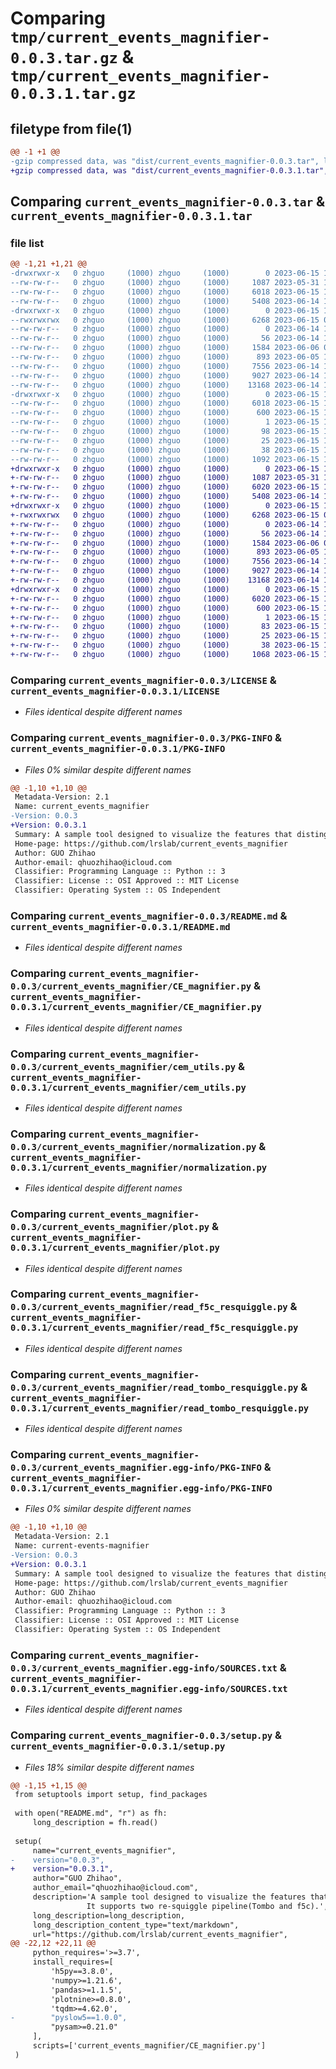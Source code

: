 # Comparing `tmp/current_events_magnifier-0.0.3.tar.gz` & `tmp/current_events_magnifier-0.0.3.1.tar.gz`

## filetype from file(1)

```diff
@@ -1 +1 @@
-gzip compressed data, was "dist/current_events_magnifier-0.0.3.tar", last modified: Thu Jun 15 10:10:55 2023, max compression
+gzip compressed data, was "dist/current_events_magnifier-0.0.3.1.tar", last modified: Thu Jun 15 10:17:08 2023, max compression
```

## Comparing `current_events_magnifier-0.0.3.tar` & `current_events_magnifier-0.0.3.1.tar`

### file list

```diff
@@ -1,21 +1,21 @@
-drwxrwxr-x   0 zhguo     (1000) zhguo     (1000)        0 2023-06-15 10:10:55.004152 current_events_magnifier-0.0.3/
--rw-rw-r--   0 zhguo     (1000) zhguo     (1000)     1087 2023-05-31 12:16:43.000000 current_events_magnifier-0.0.3/LICENSE
--rw-rw-r--   0 zhguo     (1000) zhguo     (1000)     6018 2023-06-15 10:10:55.004152 current_events_magnifier-0.0.3/PKG-INFO
--rw-rw-r--   0 zhguo     (1000) zhguo     (1000)     5408 2023-06-14 11:16:12.000000 current_events_magnifier-0.0.3/README.md
-drwxrwxr-x   0 zhguo     (1000) zhguo     (1000)        0 2023-06-15 10:10:55.004152 current_events_magnifier-0.0.3/current_events_magnifier/
--rwxrwxrwx   0 zhguo     (1000) zhguo     (1000)     6268 2023-06-15 02:13:38.000000 current_events_magnifier-0.0.3/current_events_magnifier/CE_magnifier.py
--rw-rw-r--   0 zhguo     (1000) zhguo     (1000)        0 2023-06-14 12:01:39.000000 current_events_magnifier-0.0.3/current_events_magnifier/CE_magnifier_test.py
--rw-rw-r--   0 zhguo     (1000) zhguo     (1000)       56 2023-06-14 11:15:11.000000 current_events_magnifier-0.0.3/current_events_magnifier/__init__.py
--rw-rw-r--   0 zhguo     (1000) zhguo     (1000)     1584 2023-06-06 06:49:54.000000 current_events_magnifier-0.0.3/current_events_magnifier/cem_utils.py
--rw-rw-r--   0 zhguo     (1000) zhguo     (1000)      893 2023-06-05 13:34:35.000000 current_events_magnifier-0.0.3/current_events_magnifier/normalization.py
--rw-rw-r--   0 zhguo     (1000) zhguo     (1000)     7556 2023-06-14 11:49:38.000000 current_events_magnifier-0.0.3/current_events_magnifier/plot.py
--rw-rw-r--   0 zhguo     (1000) zhguo     (1000)     9027 2023-06-14 10:46:36.000000 current_events_magnifier-0.0.3/current_events_magnifier/read_f5c_resquiggle.py
--rw-rw-r--   0 zhguo     (1000) zhguo     (1000)    13168 2023-06-14 12:00:50.000000 current_events_magnifier-0.0.3/current_events_magnifier/read_tombo_resquiggle.py
-drwxrwxr-x   0 zhguo     (1000) zhguo     (1000)        0 2023-06-15 10:10:55.004152 current_events_magnifier-0.0.3/current_events_magnifier.egg-info/
--rw-rw-r--   0 zhguo     (1000) zhguo     (1000)     6018 2023-06-15 10:10:54.000000 current_events_magnifier-0.0.3/current_events_magnifier.egg-info/PKG-INFO
--rw-rw-r--   0 zhguo     (1000) zhguo     (1000)      600 2023-06-15 10:10:54.000000 current_events_magnifier-0.0.3/current_events_magnifier.egg-info/SOURCES.txt
--rw-rw-r--   0 zhguo     (1000) zhguo     (1000)        1 2023-06-15 10:10:54.000000 current_events_magnifier-0.0.3/current_events_magnifier.egg-info/dependency_links.txt
--rw-rw-r--   0 zhguo     (1000) zhguo     (1000)       98 2023-06-15 10:10:54.000000 current_events_magnifier-0.0.3/current_events_magnifier.egg-info/requires.txt
--rw-rw-r--   0 zhguo     (1000) zhguo     (1000)       25 2023-06-15 10:10:54.000000 current_events_magnifier-0.0.3/current_events_magnifier.egg-info/top_level.txt
--rw-rw-r--   0 zhguo     (1000) zhguo     (1000)       38 2023-06-15 10:10:55.004152 current_events_magnifier-0.0.3/setup.cfg
--rw-rw-r--   0 zhguo     (1000) zhguo     (1000)     1092 2023-06-15 10:10:38.000000 current_events_magnifier-0.0.3/setup.py
+drwxrwxr-x   0 zhguo     (1000) zhguo     (1000)        0 2023-06-15 10:17:08.511970 current_events_magnifier-0.0.3.1/
+-rw-rw-r--   0 zhguo     (1000) zhguo     (1000)     1087 2023-05-31 12:16:43.000000 current_events_magnifier-0.0.3.1/LICENSE
+-rw-rw-r--   0 zhguo     (1000) zhguo     (1000)     6020 2023-06-15 10:17:08.507970 current_events_magnifier-0.0.3.1/PKG-INFO
+-rw-rw-r--   0 zhguo     (1000) zhguo     (1000)     5408 2023-06-14 11:16:12.000000 current_events_magnifier-0.0.3.1/README.md
+drwxrwxr-x   0 zhguo     (1000) zhguo     (1000)        0 2023-06-15 10:17:08.507970 current_events_magnifier-0.0.3.1/current_events_magnifier/
+-rwxrwxrwx   0 zhguo     (1000) zhguo     (1000)     6268 2023-06-15 02:13:38.000000 current_events_magnifier-0.0.3.1/current_events_magnifier/CE_magnifier.py
+-rw-rw-r--   0 zhguo     (1000) zhguo     (1000)        0 2023-06-14 12:01:39.000000 current_events_magnifier-0.0.3.1/current_events_magnifier/CE_magnifier_test.py
+-rw-rw-r--   0 zhguo     (1000) zhguo     (1000)       56 2023-06-14 11:15:11.000000 current_events_magnifier-0.0.3.1/current_events_magnifier/__init__.py
+-rw-rw-r--   0 zhguo     (1000) zhguo     (1000)     1584 2023-06-06 06:49:54.000000 current_events_magnifier-0.0.3.1/current_events_magnifier/cem_utils.py
+-rw-rw-r--   0 zhguo     (1000) zhguo     (1000)      893 2023-06-05 13:34:35.000000 current_events_magnifier-0.0.3.1/current_events_magnifier/normalization.py
+-rw-rw-r--   0 zhguo     (1000) zhguo     (1000)     7556 2023-06-14 11:49:38.000000 current_events_magnifier-0.0.3.1/current_events_magnifier/plot.py
+-rw-rw-r--   0 zhguo     (1000) zhguo     (1000)     9027 2023-06-14 10:46:36.000000 current_events_magnifier-0.0.3.1/current_events_magnifier/read_f5c_resquiggle.py
+-rw-rw-r--   0 zhguo     (1000) zhguo     (1000)    13168 2023-06-14 12:00:50.000000 current_events_magnifier-0.0.3.1/current_events_magnifier/read_tombo_resquiggle.py
+drwxrwxr-x   0 zhguo     (1000) zhguo     (1000)        0 2023-06-15 10:17:08.507970 current_events_magnifier-0.0.3.1/current_events_magnifier.egg-info/
+-rw-rw-r--   0 zhguo     (1000) zhguo     (1000)     6020 2023-06-15 10:17:08.000000 current_events_magnifier-0.0.3.1/current_events_magnifier.egg-info/PKG-INFO
+-rw-rw-r--   0 zhguo     (1000) zhguo     (1000)      600 2023-06-15 10:17:08.000000 current_events_magnifier-0.0.3.1/current_events_magnifier.egg-info/SOURCES.txt
+-rw-rw-r--   0 zhguo     (1000) zhguo     (1000)        1 2023-06-15 10:17:08.000000 current_events_magnifier-0.0.3.1/current_events_magnifier.egg-info/dependency_links.txt
+-rw-rw-r--   0 zhguo     (1000) zhguo     (1000)       83 2023-06-15 10:17:08.000000 current_events_magnifier-0.0.3.1/current_events_magnifier.egg-info/requires.txt
+-rw-rw-r--   0 zhguo     (1000) zhguo     (1000)       25 2023-06-15 10:17:08.000000 current_events_magnifier-0.0.3.1/current_events_magnifier.egg-info/top_level.txt
+-rw-rw-r--   0 zhguo     (1000) zhguo     (1000)       38 2023-06-15 10:17:08.511970 current_events_magnifier-0.0.3.1/setup.cfg
+-rw-rw-r--   0 zhguo     (1000) zhguo     (1000)     1068 2023-06-15 10:16:49.000000 current_events_magnifier-0.0.3.1/setup.py
```

### Comparing `current_events_magnifier-0.0.3/LICENSE` & `current_events_magnifier-0.0.3.1/LICENSE`

 * *Files identical despite different names*

### Comparing `current_events_magnifier-0.0.3/PKG-INFO` & `current_events_magnifier-0.0.3.1/PKG-INFO`

 * *Files 0% similar despite different names*

```diff
@@ -1,10 +1,10 @@
 Metadata-Version: 2.1
 Name: current_events_magnifier
-Version: 0.0.3
+Version: 0.0.3.1
 Summary: A sample tool designed to visualize the features that distinguish between two groups of ONT data at the site level.                It supports two re-squiggle pipeline(Tombo and f5c).
 Home-page: https://github.com/lrslab/current_events_magnifier
 Author: GUO Zhihao
 Author-email: qhuozhihao@icloud.com
 Classifier: Programming Language :: Python :: 3
 Classifier: License :: OSI Approved :: MIT License
 Classifier: Operating System :: OS Independent
```

### Comparing `current_events_magnifier-0.0.3/README.md` & `current_events_magnifier-0.0.3.1/README.md`

 * *Files identical despite different names*

### Comparing `current_events_magnifier-0.0.3/current_events_magnifier/CE_magnifier.py` & `current_events_magnifier-0.0.3.1/current_events_magnifier/CE_magnifier.py`

 * *Files identical despite different names*

### Comparing `current_events_magnifier-0.0.3/current_events_magnifier/cem_utils.py` & `current_events_magnifier-0.0.3.1/current_events_magnifier/cem_utils.py`

 * *Files identical despite different names*

### Comparing `current_events_magnifier-0.0.3/current_events_magnifier/normalization.py` & `current_events_magnifier-0.0.3.1/current_events_magnifier/normalization.py`

 * *Files identical despite different names*

### Comparing `current_events_magnifier-0.0.3/current_events_magnifier/plot.py` & `current_events_magnifier-0.0.3.1/current_events_magnifier/plot.py`

 * *Files identical despite different names*

### Comparing `current_events_magnifier-0.0.3/current_events_magnifier/read_f5c_resquiggle.py` & `current_events_magnifier-0.0.3.1/current_events_magnifier/read_f5c_resquiggle.py`

 * *Files identical despite different names*

### Comparing `current_events_magnifier-0.0.3/current_events_magnifier/read_tombo_resquiggle.py` & `current_events_magnifier-0.0.3.1/current_events_magnifier/read_tombo_resquiggle.py`

 * *Files identical despite different names*

### Comparing `current_events_magnifier-0.0.3/current_events_magnifier.egg-info/PKG-INFO` & `current_events_magnifier-0.0.3.1/current_events_magnifier.egg-info/PKG-INFO`

 * *Files 0% similar despite different names*

```diff
@@ -1,10 +1,10 @@
 Metadata-Version: 2.1
 Name: current-events-magnifier
-Version: 0.0.3
+Version: 0.0.3.1
 Summary: A sample tool designed to visualize the features that distinguish between two groups of ONT data at the site level.                It supports two re-squiggle pipeline(Tombo and f5c).
 Home-page: https://github.com/lrslab/current_events_magnifier
 Author: GUO Zhihao
 Author-email: qhuozhihao@icloud.com
 Classifier: Programming Language :: Python :: 3
 Classifier: License :: OSI Approved :: MIT License
 Classifier: Operating System :: OS Independent
```

### Comparing `current_events_magnifier-0.0.3/current_events_magnifier.egg-info/SOURCES.txt` & `current_events_magnifier-0.0.3.1/current_events_magnifier.egg-info/SOURCES.txt`

 * *Files identical despite different names*

### Comparing `current_events_magnifier-0.0.3/setup.py` & `current_events_magnifier-0.0.3.1/setup.py`

 * *Files 18% similar despite different names*

```diff
@@ -1,15 +1,15 @@
 from setuptools import setup, find_packages
 
 with open("README.md", "r") as fh:
     long_description = fh.read()
 
 setup(
     name="current_events_magnifier",
-    version="0.0.3",
+    version="0.0.3.1",
     author="GUO Zhihao",
     author_email="qhuozhihao@icloud.com",
     description='A sample tool designed to visualize the features that distinguish between two groups of ONT data at the site level.\
                 It supports two re-squiggle pipeline(Tombo and f5c).',
     long_description=long_description,
     long_description_content_type="text/markdown",
     url="https://github.com/lrslab/current_events_magnifier",
@@ -22,12 +22,11 @@
     python_requires='>=3.7',
     install_requires=[
         'h5py==3.8.0',
         'numpy>=1.21.6',
         'pandas>=1.1.5',
         'plotnine>=0.8.0',
         'tqdm>=4.62.0',
-        "pyslow5==1.0.0",
         "pysam>=0.21.0"
     ],
     scripts=['current_events_magnifier/CE_magnifier.py']
 )
```

